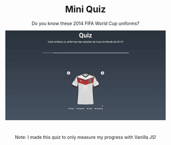 
<h1 align="center">Mini Quiz</h1>


<p align="center">Do you know these 2014 FIFA World Cup uniforms?</p>

<p align="center">

<img align="center" src="assets/images/apresentacao.gif" />

</p>

</br>

<p align="center"> 
Note: I made this quiz to only measure my progress with Vanilla JS! 
</p>